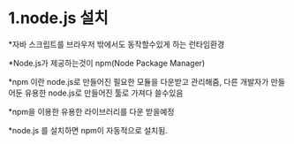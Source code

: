# 1.node.js 설치
*자바 스크립트를 브라우저 밖에서도 동작할수있게 하는 런타임환경

*Node.js가 제공하는것이 npm(Node Package Manager)

*npm 이란 node.js로 만들어진 필요한 모듈을 다운받고 관리해줌, 다른 개발자가 만들어둔 유용한 node.js로 만들어진 툴로 가져다 쓸수있음


*npm을 이용한 유용한 라이브러리를 다운 받을예정

*node.js 를 설치하면 npm이 자동적으로 설치됨.
